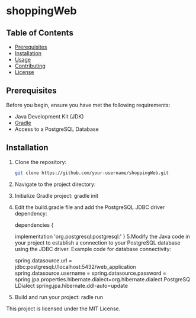 # shoppingWeb

## Table of Contents

- [Prerequisites](#prerequisites)
- [Installation](#installation)
- [Usage](#usage)
- [Contributing](#contributing)
- [License](#license)

## Prerequisites

Before you begin, ensure you have met the following requirements:

- Java Development Kit (JDK)
- [Gradle](https://gradle.org/install/)
- Access to a PostgreSQL Database

## Installation

1. Clone the repository:

   ```bash
   git clone https://github.com/your-username/shoppingWeb.git
2. Navigate to the project directory:
3. Initialize Gradle project:
       gradle init
4. Edit the build.gradle file and add the PostgreSQL JDBC driver dependency:

   dependencies {
    
    implementation 'org.postgresql:postgresql:<version>'
}
5.Modify the Java code in your project to establish a connection to your PostgreSQL database using the JDBC driver. Example code for database connectivity:

      spring.datasource.url = jdbc:postgresql://localhost:5432/web_application
      spring.datasource.username = <your username>
      spring.datasource.password =<password>
      spring.jpa.properties.hibernate.dialect=org.hibernate.dialect.PostgreSQLDialect
      spring.jpa.hibernate.ddl-auto=update

6.  Build and run your project:
              radle run

This project is licensed under the MIT License.
